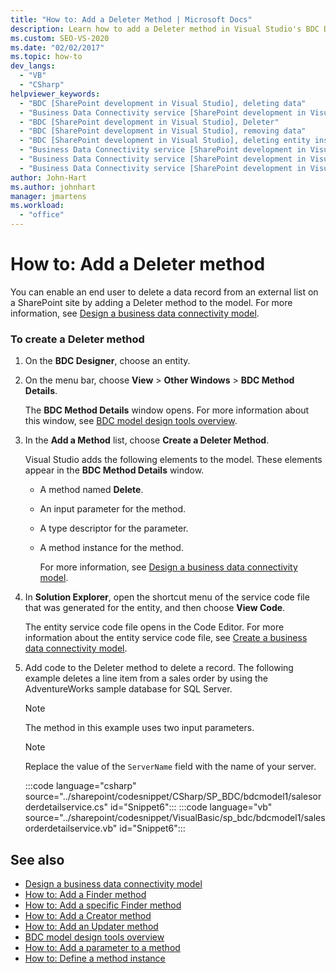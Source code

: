 ```yaml
---
title: "How to: Add a Deleter Method | Microsoft Docs"
description: Learn how to add a Deleter method in Visual Studio's BDC Designer, so an end user can delete a data record from an external list on a SharePoint site.
ms.custom: SEO-VS-2020
ms.date: "02/02/2017"
ms.topic: how-to
dev_langs:
  - "VB"
  - "CSharp"
helpviewer_keywords:
  - "BDC [SharePoint development in Visual Studio], deleting data"
  - "Business Data Connectivity service [SharePoint development in Visual Studio], Deleter"
  - "BDC [SharePoint development in Visual Studio], Deleter"
  - "BDC [SharePoint development in Visual Studio], removing data"
  - "BDC [SharePoint development in Visual Studio], deleting entity instances"
  - "Business Data Connectivity service [SharePoint development in Visual Studio], deleting entity instances"
  - "Business Data Connectivity service [SharePoint development in Visual Studio], deleting data"
  - "Business Data Connectivity service [SharePoint development in Visual Studio], removing data"
author: John-Hart
ms.author: johnhart
manager: jmartens
ms.workload:
  - "office"
---
```

# How to: Add a Deleter method
  You can enable an end user to delete a data record from an external list on a SharePoint site by adding a Deleter method to the model. For more information, see [Design a business data connectivity model](../sharepoint/designing-a-business-data-connectivity-model.md).

### To create a Deleter method

1. On the **BDC Designer**, choose an entity.

2. On the menu bar, choose **View** > **Other Windows** > **BDC Method Details**.

    The **BDC Method Details** window opens. For more information about this window, see [BDC model design tools overview](../sharepoint/bdc-model-design-tools-overview.md).

3. In the **Add a Method** list, choose **Create a Deleter Method**.

    Visual Studio adds the following elements to the model. These elements appear in the **BDC Method Details** window.

   - A method named **Delete**.

   - An input parameter for the method.

   - A type descriptor for the parameter.

   - A method instance for the method.

     For more information, see [Design a business data connectivity model](../sharepoint/designing-a-business-data-connectivity-model.md).

4. In **Solution Explorer**, open the shortcut menu of the service code file that was generated for the entity, and then choose **View Code**.

    The entity service code file opens in the Code Editor. For more information about the entity service code file, see [Create a business data connectivity model](../sharepoint/creating-a-business-data-connectivity-model.md).

5. Add code to the Deleter method to delete a record. The following example deletes a line item from a sales order by using the AdventureWorks sample database for SQL Server.

   > [!NOTE]
   > The method in this example uses two input parameters.

   > [!NOTE]
   > Replace the value of the `ServerName` field with the name of your server.

    :::code language="csharp" source="../sharepoint/codesnippet/CSharp/SP_BDC/bdcmodel1/salesorderdetailservice.cs" id="Snippet6":::
    :::code language="vb" source="../sharepoint/codesnippet/VisualBasic/sp_bdc/bdcmodel1/salesorderdetailservice.vb" id="Snippet6":::

## See also
- [Design a business data connectivity model](../sharepoint/designing-a-business-data-connectivity-model.md)
- [How to: Add a Finder method](../sharepoint/how-to-add-a-finder-method.md)
- [How to: Add a specific Finder method](../sharepoint/how-to-add-a-specific-finder-method.md)
- [How to: Add a Creator method](../sharepoint/how-to-add-a-creator-method.md)
- [How to: Add an Updater method](../sharepoint/how-to-add-an-updater-method.md)
- [BDC model design tools overview](../sharepoint/bdc-model-design-tools-overview.md)
- [How to: Add a parameter to a method](../sharepoint/how-to-add-a-parameter-to-a-method.md)
- [How to: Define a method instance](../sharepoint/how-to-define-a-method-instance.md)
